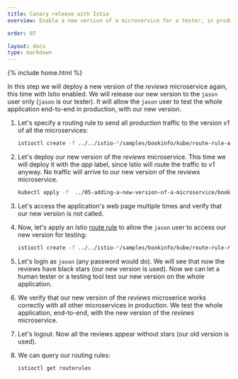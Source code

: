 ```yaml
---
title: Canary release with Istio
overview: Enable a new version of a microservice for a tester, in production

order: 07

layout: docs
type: markdown
---
```

{% include home.html %}

In this step we will deploy a new version of the _reviews_ microservice again,
this time with Istio enabled. We will release our new version to the `jason` user only (`jason` is our tester). It will allow the `jason` user to test the whole application end-to-end in production, with our new version.

1. Let's specify a routing rule to send all production traffic to the version _v1_ of all the microservices:
   ```bash
   istioctl create -f ../../istio-*/samples/bookinfo/kube/route-rule-all-v1.yaml
   ```

2. Let's deploy our new version of the _reviews_ microservice. This time we will deploy it with the _app_ label, since Istio will route the traffic to _v1_ anyway. No traffic will arrive to our new version of the _reviews_ microservice.
   ```bash
   kubectl apply -f  ../05-adding-a-new-version-of-a-microservice/bookinfo-reviews-v2-with-app-label.yaml
   ```

3. Let's access the application's web page multiple times and verify that our new version is not called.

4. Now, let's apply an Istio [route rule]({{home}}/docs/reference/config/istio.routing.v1alpha1.html) to allow the `jason` user to access our new version for testing:
   ```bash
   istioctl create -f ../../istio-*/samples/bookinfo/kube/route-rule-reviews-test-v2.yaml
   ```

5. Let's login as `jason` (any password would do). We will see that now the reviews have black stars (our new version is used). Now we can let a human tester or a testing tool test our new version on the whole application.

5. We verify that our new version of the _reviews_ microserice works correctly with all other microservices in production. We test the whole application, end-to-end, with the new version of the _reviews_ microservice.

6. Let's logout. Now all the reviews appear without stars (our old version is used).

7. We can query our routing rules:
   ```bash
   istioctl get routerules
   ```
